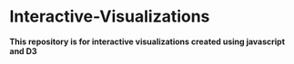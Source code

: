 # Interactive-Visualizations
**This repository is for interactive visualizations created using javascript and D3**
